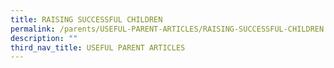 ```yaml
---
title: RAISING SUCCESSFUL CHILDREN
permalink: /parents/USEFUL-PARENT-ARTICLES/RAISING-SUCCESSFUL-CHILDREN
description: ""
third_nav_title: USEFUL PARENT ARTICLES
---
```

